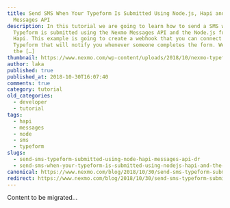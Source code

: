 ```yaml
---
title: Send SMS When Your Typeform Is Submitted Using Node.js, Hapi and the
  Messages API
description: In this tutorial we are going to learn how to send a SMS when your
  Typeform is submitted using the Nexmo Messages API and the Node.js framework
  Hapi. This example is going to create a webhook that you can connect to your
  Typeform that will notify you whenever someone completes the form. We’ll use
  the […]
thumbnail: https://www.nexmo.com/wp-content/uploads/2018/10/nexmo-typeform-sms.png
author: laka
published: true
published_at: 2018-10-30T16:07:40
comments: true
category: tutorial
old_categories:
  - developer
  - tutorial
tags:
  - hapi
  - messages
  - node
  - sms
  - typeform
slugs:
  - send-sms-typeform-submitted-using-node-hapi-messages-api-dr
  - send-sms-when-your-typeform-is-submitted-using-nodejs-hapi-and-the-messages-api
canonical: https://www.nexmo.com/blog/2018/10/30/send-sms-typeform-submitted-using-node-hapi-messages-api-dr
redirect: https://www.nexmo.com/blog/2018/10/30/send-sms-typeform-submitted-using-node-hapi-messages-api-dr
---
```

Content to be migrated...